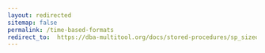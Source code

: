 ```yaml
---
layout: redirected
sitemap: false
permalink: /time-based-formats
redirect_to:  https://dba-multitool.org/docs/stored-procedures/sp_sizeoptimiser/checks/#time-based-formats
---
```

